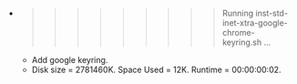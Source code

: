 * >>>>>>>>> Running inst-std-inet-xtra-google-chrome-keyring.sh ...
  * Add google keyring.
  * Disk size = 2781460K. Space Used = 12K. Runtime = 00:00:00:02.

